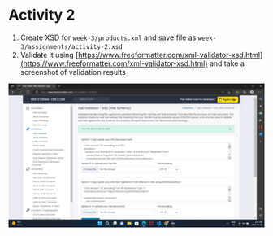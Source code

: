 # Activity 2

1. Create XSD for `week-3/products.xml` and save file as `week-3/assignments/activity-2.xsd`
2. Validate it using [https://www.freeformatter.com/xml-validator-xsd.html](https://www.freeformatter.com/xml-validator-xsd.html) and take a screenshot of validation results

![image_info](../XSD_validator.png)